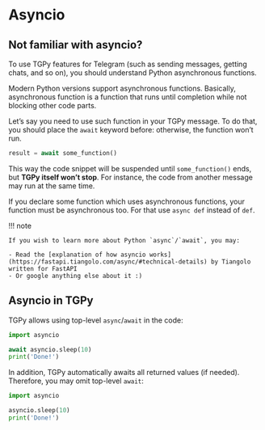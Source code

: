 # Asyncio

## Not familiar with asyncio?

To use TGPy features for Telegram (such as sending messages, getting chats, and so on), you should understand Python
asynchronous functions.

Modern Python versions support asynchronous functions. Basically, asynchronous function is a function that runs until
completion while not blocking other code parts.

Let’s say you need to use such function in your TGPy message. To do that, you should place the `await` keyword before:
otherwise, the function won’t run.

```python
result = await some_function()
```

This way the code snippet will be suspended until `some_function()` ends, but **TGPy itself won’t stop**. For instance,
the code from another message may run at the same time.

If you declare some function which uses asynchronous functions, your function must be asynchronous too. For that
use `async def` instead of `def`.

!!! note

    If you wish to learn more about Python `async`/`await`, you may:

    - Read the [explanation of how asyncio works](https://fastapi.tiangolo.com/async/#technical-details) by Tiangolo written for FastAPI
    - Or google anything else about it :)

## Asyncio in TGPy

TGPy allows using top-level `async`/`await` in the code:

```python
import asyncio

await asyncio.sleep(10)
print('Done!')
```

In addition, TGPy automatically awaits all returned values (if needed). Therefore, you may omit top-level `await`:

```python hl_lines="3"
import asyncio

asyncio.sleep(10)
print('Done!')
```
